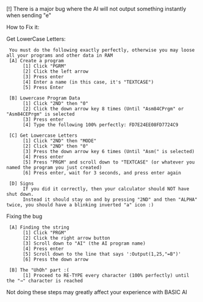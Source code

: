 [!] There is a major bug where the AI will not output something instantly when sending "e"

How to Fix it:
 
Get LowerCase Letters:
     
     You must do the following exactly perfectly, otherwise you may loose all your programs and other data in RAM
     [A] Create a program
          [1] Click "PGRM"
          [2] Click the left arrow
          [3] Press enter
          [4] Enter a name (in this case, it's "TEXTCASE")
          [5] Press Enter
     
     [B] Lowercase Program Data
          [1] Click "2ND" then "0"
          [2] Click the down arrow key 8 times (Until "Asm84CPrgm" or "Asm84CEPrgm" is selected
          [3] Press enter
          [4] Type the following 100% perfectly: FD7E24EE08FD7724C9
          
     [C] Get Lowercase Letters
          [1] Click "2ND" then "MODE"
          [2] Click "2ND" then "0"
          [3] Press the down arrow key 6 times (Until "Asm(" is selected)
          [4] Press enter
          [5] Press "PRGM" and scroll down to "TEXTCASE" (or whatever you named the program you just created)
          [6] Press enter, wait for 3 seconds, and press enter again
          
     [D] Signs
          If you did it correctly, then your calculator should NOT have shut down. 
          Instead it should stay on and by pressing "2ND" and then "ALPHA" twice, you should have a blinking inverted "a" icon :)

Fixing the bug

     [A] Finding the string
          [1] Click "PRGM"
          [2] Click the right arrow button
          [3] Scroll down to "AI" (the AI program name)
          [4] Press enter
          [5] Scroll down to the line that says ':Output(1,25,"=B")'
          [6] Press the down arrow
          
     [B] The "UhOh" part :(
          [1] Proceed to RE-TYPE every character (100% perfectly) until the "→" character is reached

Not doing these steps may greatly affect your experience with BASIC AI
